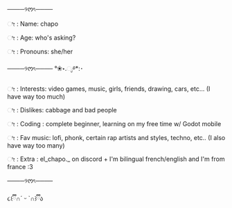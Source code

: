 ────୨ᰔৎ────

ೀ : Name: chapo

ೀ : Age: who's asking?

ೀ : Pronouns: she/her

────୨ᰔৎ──── °❀⋆.ೃ࿔*:･

ೀ : Interests: video games, music, girls, friends, drawing, cars, etc... (I have way too much)

ೀ : Dislikes: cabbage and bad people

ೀ : Coding : complete beginner, learning on my free time w/ Godot mobile

ೀ : Fav music: lofi, phonk, certain rap artists and styles, techno, etc.. (I also have way too many)

ೀ : Extra : el_chapo._ on discord + I'm bilingual french/english and I'm from france :3

────୨ᰔৎ────

૮꒰ྀི∩´ ᵕ `∩꒱ྀིა
